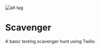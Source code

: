 ![alt tag](https://circleci.com/gh/ChrisPenner/scavenger.png)
# Scavenger 

A basic texting scavenger hunt using Twilio
